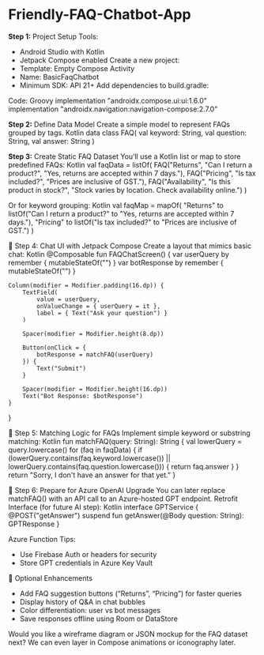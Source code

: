 # Friendly-FAQ-Chatbot-App
**Step 1:** Project Setup
Tools:
- Android Studio with Kotlin
- Jetpack Compose enabled
Create a new project:
- Template: Empty Compose Activity
- Name: BasicFaqChatbot
- Minimum SDK: API 21+
Add dependencies to build.gradle:

Code:
Groovy
implementation "androidx.compose.ui:ui:1.6.0"
implementation "androidx.navigation:navigation-compose:2.7.0"

**Step 2:** Define Data Model
Create a simple model to represent FAQs grouped by tags.
Kotlin
data class FAQ(
    val keyword: String,
    val question: String,
    val answer: String
)

**Step 3:** Create Static FAQ Dataset
You’ll use a Kotlin list or map to store predefined FAQs:
Kotlin
val faqData = listOf(
    FAQ("Returns", "Can I return a product?", "Yes, returns are accepted within 7 days."),
    FAQ("Pricing", "Is tax included?", "Prices are inclusive of GST."),
    FAQ("Availability", "Is this product in stock?", "Stock varies by location. Check availability online.")
)

Or for keyword grouping:
Kotlin
val faqMap = mapOf(
    "Returns" to listOf("Can I return a product?" to "Yes, returns are accepted within 7 days."),
    "Pricing" to listOf("Is tax included?" to "Prices are inclusive of GST.")
)

💬 Step 4: Chat UI with Jetpack Compose
Create a layout that mimics basic chat:
Kotlin
@Composable
fun FAQChatScreen() {
    var userQuery by remember { mutableStateOf("") }
    var botResponse by remember { mutableStateOf("") }

    Column(modifier = Modifier.padding(16.dp)) {
        TextField(
            value = userQuery,
            onValueChange = { userQuery = it },
            label = { Text("Ask your question") }
        )

        Spacer(modifier = Modifier.height(8.dp))

        Button(onClick = {
            botResponse = matchFAQ(userQuery)
        }) {
            Text("Submit")
        }

        Spacer(modifier = Modifier.height(16.dp))
        Text("Bot Response: $botResponse")
    }
}

🔎 Step 5: Matching Logic for FAQs
Implement simple keyword or substring matching:
Kotlin
fun matchFAQ(query: String): String {
    val lowerQuery = query.lowercase()
    for (faq in faqData) {
        if (lowerQuery.contains(faq.keyword.lowercase()) ||
            lowerQuery.contains(faq.question.lowercase())) {
            return faq.answer
        }
    }
    return "Sorry, I don't have an answer for that yet."
}

🌟 Step 6: Prepare for Azure OpenAI Upgrade
You can later replace matchFAQ() with an API call to an Azure-hosted GPT endpoint.
Retrofit Interface (for future AI step):
Kotlin
interface GPTService {
    @POST("getAnswer")
    suspend fun getAnswer(@Body question: String): GPTResponse
}

Azure Function Tips:
- Use Firebase Auth or headers for security
- Store GPT credentials in Azure Key Vault

🎨 Optional Enhancements
- Add FAQ suggestion buttons (“Returns”, “Pricing”) for faster queries
- Display history of Q&A in chat bubbles
- Color differentiation: user vs bot messages
- Save responses offline using Room or DataStore

Would you like a wireframe diagram or JSON mockup for the FAQ dataset next? We can even layer in Compose animations or iconography later. 





